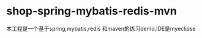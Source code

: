 shop-spring-mybatis-redis-mvn
=============================

本工程是一个基于spring,mybatis,redis 和maven的练习demo,IDE是myeclipse